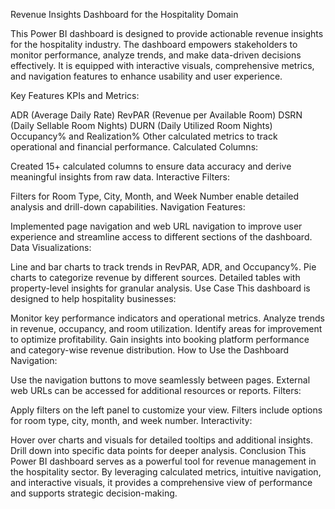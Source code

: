 Revenue Insights Dashboard for the Hospitality Domain



This Power BI dashboard is designed to provide actionable revenue insights for the hospitality industry. The dashboard empowers stakeholders to monitor performance, analyze trends, and make data-driven decisions effectively. It is equipped with interactive visuals, comprehensive metrics, and navigation features to enhance usability and user experience.

Key Features
KPIs and Metrics:

ADR (Average Daily Rate)
RevPAR (Revenue per Available Room)
DSRN (Daily Sellable Room Nights)
DURN (Daily Utilized Room Nights)
Occupancy% and Realization%
Other calculated metrics to track operational and financial performance.
Calculated Columns:

Created 15+ calculated columns to ensure data accuracy and derive meaningful insights from raw data.
Interactive Filters:

Filters for Room Type, City, Month, and Week Number enable detailed analysis and drill-down capabilities.
Navigation Features:

Implemented page navigation and web URL navigation to improve user experience and streamline access to different sections of the dashboard.
Data Visualizations:

Line and bar charts to track trends in RevPAR, ADR, and Occupancy%.
Pie charts to categorize revenue by different sources.
Detailed tables with property-level insights for granular analysis.
Use Case
This dashboard is designed to help hospitality businesses:

Monitor key performance indicators and operational metrics.
Analyze trends in revenue, occupancy, and room utilization.
Identify areas for improvement to optimize profitability.
Gain insights into booking platform performance and category-wise revenue distribution.
How to Use the Dashboard
Navigation:

Use the navigation buttons to move seamlessly between pages.
External web URLs can be accessed for additional resources or reports.
Filters:

Apply filters on the left panel to customize your view. Filters include options for room type, city, month, and week number.
Interactivity:

Hover over charts and visuals for detailed tooltips and additional insights.
Drill down into specific data points for deeper analysis.
Conclusion
This Power BI dashboard serves as a powerful tool for revenue management in the hospitality sector. By leveraging calculated metrics, intuitive navigation, and interactive visuals, it provides a comprehensive view of performance and supports strategic decision-making.

